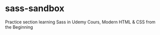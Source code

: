 # sass-sandbox
Practice section learning Sass in Udemy Cours, Modern HTML &amp; CSS from the Beginning
